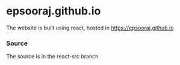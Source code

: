 # epsooraj.github.io

The website is built using react, hosted in https://epsooraj.github.io

### Source
The source is in the react-src branch

